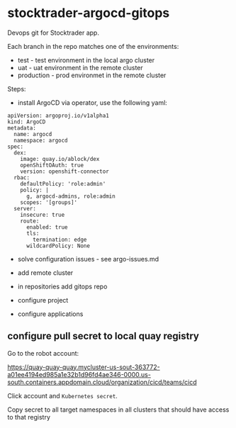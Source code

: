 # stocktrader-argocd-gitops

Devops git for Stocktrader app.

Each branch in the repo matches one of the environments:
- test - test environment in the local argo cluster
- uat - uat environment in the remote cluster
- production - prod environmet in the remote cluster

Steps:

- install ArgoCD via operator, use the following yaml:

```
apiVersion: argoproj.io/v1alpha1
kind: ArgoCD
metadata:
  name: argocd
  namespace: argocd
spec: 
  dex:
    image: quay.io/ablock/dex
    openShiftOAuth: true
    version: openshift-connector
  rbac:
    defaultPolicy: 'role:admin'
    policy: |
      g, argocd-admins, role:admin
    scopes: '[groups]'    
  server:
    insecure: true
    route:
      enabled: true
      tls:
        termination: edge
      wildcardPolicy: None    
```

- solve configuration issues - see argo-issues.md

- add remote cluster

- in repositories add gitops repo

- configure project

- configure applications


## configure pull secret to local quay registry
Go to the robot account: 

https://quay-quay-quay.mycluster-us-sout-363772-a01ee4194ed985a1e32b1d96fd4ae346-0000.us-south.containers.appdomain.cloud/organization/cicd/teams/cicd

Click account and `Kubernetes secret`.

Copy secret to all target namespaces in all clusters that should have access to that registry



